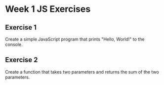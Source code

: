 # Week 1 JS Exercises

## Exercise 1

Create a simple JavaScript program that prints "Hello, World!" to the console.

## Exercise 2

Create a function that takes two parameters and returns the sum of the two parameters.
